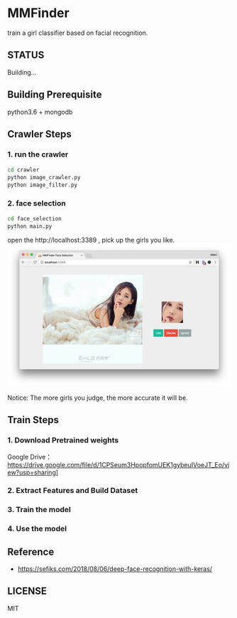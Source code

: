 # MMFinder
train a girl classifier based on facial recognition.

## STATUS
Building...

## Building Prerequisite
python3.6 + mongodb

## Crawler Steps
### 1. run the crawler
``` sh
cd crawler
python image_crawler.py
python image_filter.py
```

### 2. face selection
```sh
cd face_selection
python main.py
```
open the http://localhost:3389 , pick up the girls you like.<br>
![face_selection](./face_selection/screenshot.png)

Notice: The more girls you judge, the more accurate it will be.

## Train Steps
### 1. Download Pretrained weights
Google Drive：https://drive.google.com/file/d/1CPSeum3HpopfomUEK1gybeuIVoeJT_Eo/view?usp=sharing]

### 2. Extract Features and Build Dataset

### 3. Train the model

### 4. Use the model

## Reference
- https://sefiks.com/2018/08/06/deep-face-recognition-with-keras/

## LICENSE
MIT

